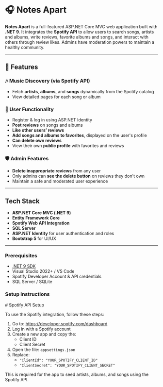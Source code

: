 # 🎧 Notes Apart

**Notes Apart** is a full-featured ASP.NET Core MVC web application built with **.NET 9**. It integrates the **Spotify API** to allow users to search songs, artists and albums, write reviews, favorite albums and songs, and interact with others through review likes. Admins have moderation powers to maintain a healthy community.

---

## 🚀 Features

### 🎶 Music Discovery (via Spotify API)
- Fetch **artists**, **albums**, and **songs** dynamically from the Spotify catalog
- View detailed pages for each song or album

### 👤 User Functionality
- Register & log in using ASP.NET Identity
- **Post reviews** on songs and albums
- **Like other users’ reviews**
- **Add songs and albums to favorites**, displayed on the user's profile
- **Can delete own reviews**
- View their own **public profile** with favorites and reviews
  
### 🛡️ Admin Features
- **Delete inappropriate reviews** from any user
- Only admins can **see the delete button** on reviews they don't own
- Maintain a safe and moderated user experience

---

##  Tech Stack

- **ASP.NET Core MVC (.NET 9)**
- **Entity Framework Core**
- **Spotify Web API Integration**
- **SQL Server** 
- **ASP.NET Identity** for user authentication and roles
- **Bootstrap 5** for UI/UX

---

###  Prerequisites

- [.NET 9 SDK](https://dotnet.microsoft.com/)
- Visual Studio 2022+ / VS Code
- Spotify Developer Account & API credentials
- SQL Server / SQLite

###  Setup Instructions

﻿# Spotify API Setup

To use the Spotify integration, follow these steps:

1. Go to: https://developer.spotify.com/dashboard
2. Log in with a Spotify account
3. Create a new app and copy the:
   - Client ID
   - Client Secret
4. Open the file: `appsettings.json`
5. Replace:
   - `"ClientId": "YOUR_SPOTIFY_CLIENT_ID"`
   - `"ClientSecret": "YOUR_SPOTIFY_CLIENT_SECRET"`

This is required for the app to seed artists, albums, and songs using the Spotify API.
